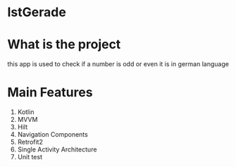 # IstGerade

# What is the project
this app is used to check if a number is odd or even 
it is in german language

# Main Features
1. Kotlin
1. MVVM
1. Hilt
1. Navigation Components
1. Retrofit2
1. Single Activity Architecture
1. Unit test
